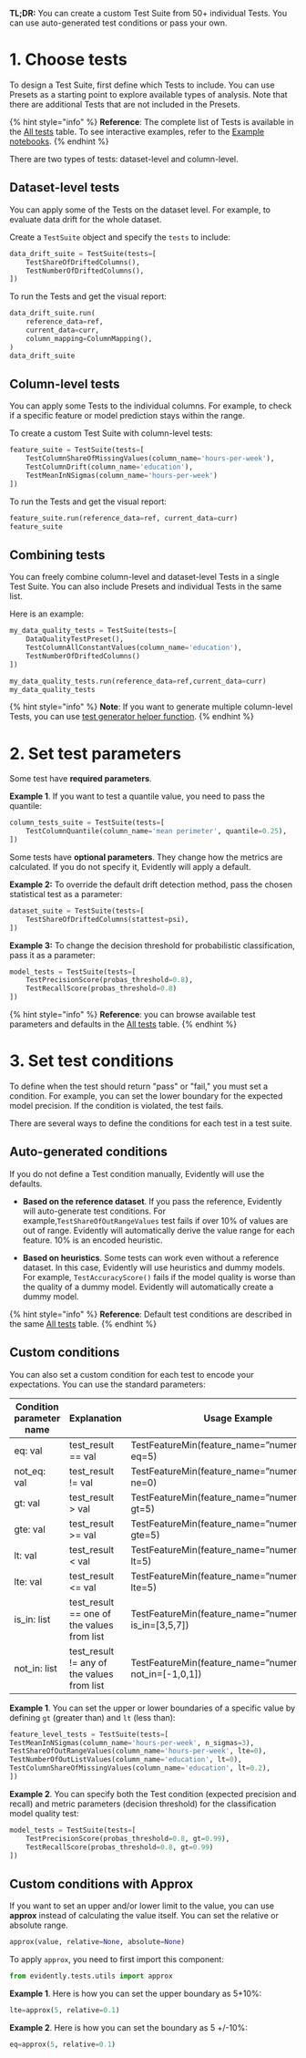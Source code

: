 **TL;DR:** You can create a custom Test Suite from 50+ individual Tests. You can use auto-generated test conditions or pass your own.

# 1. Choose tests

To design a Test Suite, first define which Tests to include. You can use Presets as a starting point to explore available types of analysis. Note that there are additional Tests that are not included in the Presets.   

{% hint style="info" %} 
**Reference**: The complete list of Tests is available in the [All tests](../reference/all-tests.md) table. To see interactive examples, refer to the [Example notebooks](../examples/examples.md).
{% endhint %}

There are two types of tests: dataset-level and column-level.

## Dataset-level tests

You can apply some of the Tests on the dataset level. For example, to evaluate data drift for the whole dataset. 

Create a `TestSuite` object and specify the `tests` to include:

```python
data_drift_suite = TestSuite(tests=[
    TestShareOfDriftedColumns(),
    TestNumberOfDriftedColumns(),
])
```

To run the Tests and get the visual report:

```python
data_drift_suite.run(
    reference_data=ref,
    current_data=curr,
    column_mapping=ColumnMapping(),
)
data_drift_suite
```

## Column-level tests

You can apply some Tests to the individual columns. For example, to check if a specific feature or model prediction stays within the range. 

To create a custom Test Suite with column-level tests:

```python
feature_suite = TestSuite(tests=[
    TestColumnShareOfMissingValues(column_name='hours-per-week'),
    TestColumnDrift(column_name='education'),
    TestMeanInNSigmas(column_name='hours-per-week')
])
```

To run the Tests and get the visual report:

```python
feature_suite.run(reference_data=ref, current_data=curr)
feature_suite
```

## Combining tests

You can freely combine column-level and dataset-level Tests in a single Test Suite. You can also include Presets and individual Tests in the same list.

Here is an example:

```python
my_data_quality_tests = TestSuite(tests=[
    DataQualityTestPreset(),
    TestColumnAllConstantValues(column_name='education'),
    TestNumberOfDriftedColumns()
])

my_data_quality_tests.run(reference_data=ref,current_data=curr)
my_data_quality_tests
```

{% hint style="info" %} 
**Note**: If you want to generate multiple column-level Tests, you can use [test generator helper function](test-metric-generator.md).
{% endhint %}

# 2. Set test parameters

Some test have **required parameters**.

**Example 1**. If you want to test a quantile value, you need to pass the quantile:

```python
column_tests_suite = TestSuite(tests=[
    TestColumnQuantile(column_name='mean perimeter', quantile=0.25),
])
```

Some tests have **optional parameters**. They change how the metrics are calculated. If you do not specify it, Evidently will apply a default.

**Example 2:** To override the default drift detection method, pass the chosen statistical test as a parameter: 

```python
dataset_suite = TestSuite(tests=[
    TestShareOfDriftedColumns(stattest=psi),
])
```

**Example 3:** To change the decision threshold for probabilistic classification, pass it as a parameter: 

```python
model_tests = TestSuite(tests=[
    TestPrecisionScore(probas_threshold=0.8),
    TestRecallScore(probas_threshold=0.8)
])
```

{% hint style="info" %} 
**Reference**: you can browse available test parameters and defaults in the [All tests](../reference/all-tests.md) table.
{% endhint %}

# 3. Set test conditions

To define when the test should return "pass" or "fail," you must set a condition. For example, you can set the lower boundary for the expected model precision. If the condition is violated, the test fails. 

There are several ways to define the conditions for each test in a test suite.  

## Auto-generated conditions

If you do not define a Test condition manually, Evidently will use the defaults.

* **Based on the reference dataset**. If you pass the reference, Evidently will auto-generate test conditions. For example,`TestShareOfOutRangeValues` test fails if over 10% of values are out of range. Evidently will automatically derive the value range for each feature. 10% is an encoded heuristic.

* **Based on heuristics**. Some tests can work even without a reference dataset. In this case, Evidently will use heuristics and dummy models. For example, `TestAccuracyScore()` fails if the model quality is worse than the quality of a dummy model. Evidently will automatically create a dummy model.

{% hint style="info" %} 
**Reference**: Default test conditions are described in the same [All tests](../reference/all-tests.md) table.
{% endhint %}

## Custom conditions

You can also set a custom condition for each test to encode your expectations. You can use the standard parameters: 

| Condition parameter name | Explanation                                | Usage Example                                                   |
|--------------------------|--------------------------------------------|-----------------------------------------------------------------|
| eq: val                  | test_result == val                         | TestFeatureMin(feature_name=”numeric_feature”, eq=5)            |
| not_eq: val              | test_result != val                         | TestFeatureMin(feature_name=”numeric_feature”, ne=0)            |
| gt: val                  | test_result > val                          | TestFeatureMin(feature_name=”numeric_feature”, gt=5)            |
| gte: val                 | test_result >= val                         | TestFeatureMin(feature_name=”numeric_feature”, gte=5)           |
| lt: val                  | test_result < val                          | TestFeatureMin(feature_name=”numeric_feature”, lt=5)            |
| lte: val                 | test_result <= val                         | TestFeatureMin(feature_name=”numeric_feature”, lte=5)           |
| is_in: list              | test_result == one of the values from list | TestFeatureMin(feature_name=”numeric_feature”, is_in=[3,5,7])   |
| not_in: list             | test_result != any of the values from list | TestFeatureMin(feature_name=”numeric_feature”, not_in=[-1,0,1]) |

**Example 1**. You can set the upper or lower boundaries of a specific value by defining `gt` (greater than) and `lt` (less than):

```python
feature_level_tests = TestSuite(tests=[
TestMeanInNSigmas(column_name='hours-per-week', n_sigmas=3),
TestShareOfOutRangeValues(column_name='hours-per-week', lte=0),
TestNumberOfOutListValues(column_name='education', lt=0),
TestColumnShareOfMissingValues(column_name='education', lt=0.2),
])
```

**Example 2**. You can specify both the Test condition (expected precision and recall) and metric parameters (decision threshold) for the classification model quality test:

```python
model_tests = TestSuite(tests=[
    TestPrecisionScore(probas_threshold=0.8, gt=0.99),
    TestRecallScore(probas_threshold=0.8, gt=0.99)
])
```

## Custom conditions with Approx

If you want to set an upper and/or lower limit to the value, you can use **approx** instead of calculating the value itself. You can set the relative or absolute range. 

```python
approx(value, relative=None, absolute=None)
```

To apply `approx`, you need to first import this component:

```python
from evidently.tests.utils import approx
```

**Example 1**. Here is how you can set the upper boundary as 5+10%:

```python
lte=approx(5, relative=0.1)
```

**Example 2**. Here is how you can set the boundary as 5 +/-10%:

```python
eq=approx(5, relative=0.1)
```

